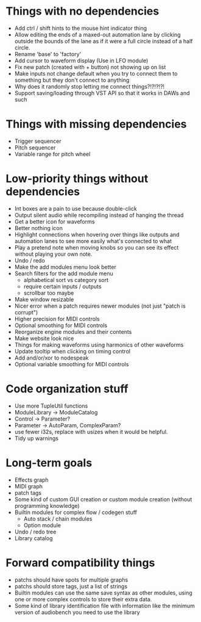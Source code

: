 # Things with no dependencies
- Add ctrl / shift hints to the mouse hint indicator thing
- Allow editing the ends of a maxed-out automation lane by clicking outside the 
  bounds of the lane as if it were a full circle instead of a half circle.
- Rename 'base' to 'factory'
- Add cursor to waveform display (Use in LFO module)
- Fix new patch (created with + button) not showing up on list
- Make inputs not change default when you try to connect them to something but they don't connect to anything
- Why does it randomly stop letting me connect things?!?!?!?!
- Support saving/loading through VST API so that it works in DAWs and such

# Things with missing dependencies
- Trigger sequencer
- Pitch sequencer
- Variable range for pitch wheel

# Low-priority things without dependencies
- Int boxes are a pain to use because double-click
- Output silent audio while recompiling instead of hanging the thread
- Get a better icon for waveforms
- Better nothing icon
- Highlight connections when hovering over things like outputs and automation
  lanes to see more easily what's connected to what
- Play a pretend note when moving knobs so you can see its effect without playing your own note.
- Undo / redo
- Make the add modules menu look better
- Search filters for the add module menu
  - alphabetical sort vs category sort
  - require certain inputs / outputs
  - scrollbar too maybe
- Make window resizable
- Nicer error when a patch requires newer modules (not just "patch is corrupt")
- Higher precision for MIDI controls
- Optional smoothing for MIDI controls
- Reorganize engine modules and their contents
- Make website look nice
- Things for making waveforms using harmonics of other waveforms
- Update tooltip when clicking on timing control
- Add and/or/xor to nodespeak
- Optional variable smoothing for MIDI controls

# Code organization stuff
- Use more TupleUtil functions
- ModuleLibrary -> ModuleCatalog
- Control -> Parameter?
- Parameter -> AutoParam, ComplexParam?
- use fewer i32s, replace with usizes when it would be helpful.
- Tidy up warnings

# Long-term goals
- Effects graph
- MIDI graph
- patch tags
- Some kind of custom GUI creation or custom module creation (without programming knowledge)
- Builtin modules for complex flow / codegen stuff 
  - Auto stack / chain modules
  - Option module
- Undo / redo tree
- Library catalog

# Forward compatibility things
- patchs should have spots for multiple graphs
- patchs should store tags, just a list of strings
- Builtin modules can use the same save syntax as other modules, using one or more complex controls to
  store their extra data.
- Some kind of library identification file with information like the minimum version of audiobench you
  need to use the library

